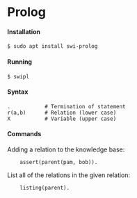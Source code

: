 # Prolog


#### Installation

    $ sudo apt install swi-prolog
    
#### Running

    $ swipl
    
#### Syntax

    .           # Termination of statement
    r(a,b)      # Relation (lower case)
    X           # Variable (upper case)

#### Commands

Adding a relation to the knowledge base:

        assert(parent(pam, bob)).

List all of the relations in the given relation:

        listing(parent).
